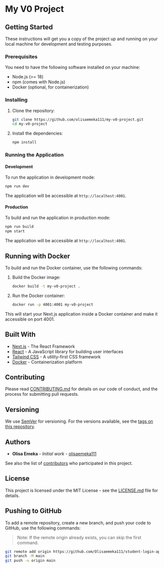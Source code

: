# My V0 Project

## Getting Started

These instructions will get you a copy of the project up and running on your local machine for development and testing purposes.

### Prerequisites

You need to have the following software installed on your machine:

- Node.js (>= 18)
- npm (comes with Node.js)
- Docker (optional, for containerization)

### Installing

1. Clone the repository:
   ```sh
   git clone https://github.com/olisaemeka111/my-v0-project.git
   cd my-v0-project
   ```

2. Install the dependencies:
   ```sh
   npm install
   ```

### Running the Application

#### Development

To run the application in development mode:

```sh
npm run dev
```

The application will be accessible at `http://localhost:4001`.

#### Production

To build and run the application in production mode:

```sh
npm run build
npm start
```

The application will be accessible at `http://localhost:4001`.

## Running with Docker

To build and run the Docker container, use the following commands:

1. Build the Docker image:
   ```sh
   docker build -t my-v0-project .
   ```

2. Run the Docker container:
   ```sh
   docker run -p 4001:4001 my-v0-project
   ```

This will start your Next.js application inside a Docker container and make it accessible on port 4001.

## Built With

- [Next.js](https://nextjs.org/) - The React Framework
- [React](https://reactjs.org/) - A JavaScript library for building user interfaces
- [Tailwind CSS](https://tailwindcss.com/) - A utility-first CSS framework
- [Docker](https://www.docker.com/) - Containerization platform

## Contributing

Please read [CONTRIBUTING.md](CONTRIBUTING.md) for details on our code of conduct, and the process for submitting pull requests.

## Versioning

We use [SemVer](http://semver.org/) for versioning. For the versions available, see the [tags on this repository](https://github.com/olisaemeka111/my-v0-project/tags).

## Authors

- **Olisa Emeka** - *Initial work* - [olisaemeka111](https://github.com/olisaemeka111)

See also the list of [contributors](https://github.com/olisaemeka111/my-v0-project/contributors) who participated in this project.

## License

This project is licensed under the MIT License - see the [LICENSE.md](LICENSE.md) file for details.

## Pushing to GitHub

To add a remote repository, create a new branch, and push your code to GitHub, use the following commands:

> Note: If the remote origin already exists, you can skip the first command.

```sh
git remote add origin https://github.com/Olisaemeka111/student-login-app.git
git branch -M main
git push -u origin main
```

